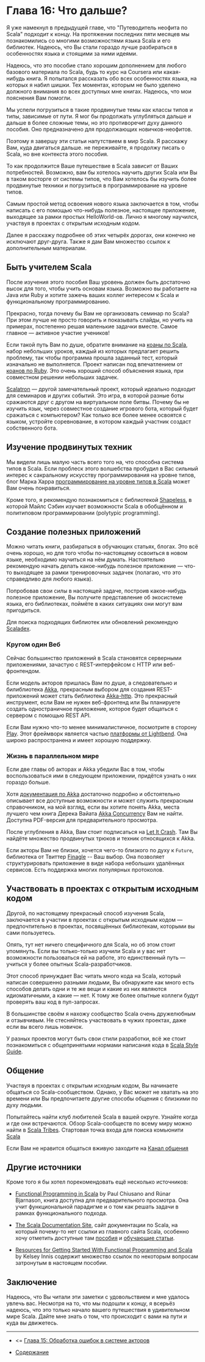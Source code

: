 Глава 16: Что дальше?
============================================================

Я уже намекнул в предыдущей главе, что "Путеводитель неофита по Scala" подходит к концу.
На протяжении последних пяти месяцев мы познакомились со многими возможностями языка Scala
и его библиотек. Надеюсь, что Вы стали гораздо лучше разбираться в особенностях языка
и стоящими за ними идеями. 

Надеюсь, что это пособие стало хорошим дополнением для любого базового материала по Scala,
будь то курс на Coursera или какая-нибудь книга. Я попытался рассказать обо всех особенностях
языка, на которых я набил шишки. Тех моментах, которым не было уделено должного внимания во
всех доступных мне книгах. Надеюсь, что мои пояснения Вам помогли.

Мы успели погрузиться в такие продвинутые темы как классы типов и типы, зависимые от пути. 
Я мог бы продолжать углубляться дальше и дальше в более сложные темы, но это противоречит
духу данного пособия. Оно предназначено для продолжающих новичков-неофитов.

Поэтому я завершу эти статьи напутствием в мир Scala. Я расскажу Вам, куда двигаться дальше. 
не переживайте, я продолжу писать о Scala, но вне контекста этого пособия.

То как продолжится Ваше путешествие в Scala зависит от Ваших потребностей.
Возможно, вам бы хотелось научить других Scala или Вы в таком восторге от системы типов,
что Вам хотелось бы изучить более продвинутые техники и погрузиться в программирование 
на уровне типов.

Самым простой метод освоения нового языка заключается в том, чтобы написать с его помощью что-нибудь
полезное, настоящее приложение, выходящее за рамки простых HelloWorld-ов. Лично я многому научился,
участвуя в проектах с открытым исходным кодом.

Далее я расскажу подробнее об этих четырёх дорогах, они конечно не исключают друг-друга.
Также я дам Вам множество ссылок к дополнительным материалам.


Быть учителем Scala
------------------------------------------------------

После изучения этого пособия Ваш уровень должен быть достаточно высок для того, чтобы 
учить основам языка. Возможно вы работаете на Java или Ruby и хотите зажечь ваших
коллег интересом к Scala и функциональному программированию.

Прекрасно, тогда почему бы Вам не организовать семинар по Scala? При этом лучше не 
просто говорить и показывать слайды, но учить на примерах, постепенно решая маленькие
задачки вместе. Самое главное &mdash; активное участие учеников!

Если такой путь Вам по душе, обратите внимание на [коаны по Scala](http://www.scalakoans.org/), 
набор небольших уроков, каждый из которых предлагает решить проблему, так чтобы программа
прошла заданный тест, который изначально не выполняется. Проект написан под впечатлением от [коанов по  Ruby](http://rubykoans.com/).
Это очень хороший способ объяснения языка, при совместном решении небольших задачек.

[Scalatron](http://scalatron.github.io/) &mdash; другой замечательный проект, который идеально подходит для семинаров и других событий.
Это игра, в которой разные боты сражаются друг с другом на виртуальном поле битвы. Почему бы не изучить
язык, через совместное создание игрового бота, который будет сражаться с компьютером? 
Как только все более менее освоятся с языком, устройте соревнование, в котором
каждый участник создаст собственного бота. 

Изучение продвинутых техник
-------------------------------------------------------

Мы видели лишь малую часть всего того на, что способна система типов в Scala. 
Если проблеск этого волшебства пробудил в Вас  сильный интерес к сакральному
искусству программирования на уровне типов, блог Марка Харра [программирование на 
уровне типов в Scala](http://apocalisp.wordpress.com/2010/06/08/type-level-programming-in-scala/) 
может Вам очень понравиться.

Кроме того, я рекомендую познакомиться с библиотекой [Shapeless](https://github.com/milessabin/shapeless),
в которой Майлс Сэбин изучает возможности Scala в обобщённом и политиповом программировании (polytypic programming).

Создание полезных приложений
-------------------------------------------------------

Можно читать книги, разбираться в обучающих статьях, блогах. Это всё очень хорошо, но для
того чтобы по-настоящему освоиться в новом языке, необходимо научиться на нём думать.
Настоятельно рекомендую начать делать какое-нибудь полезное приложение &mdash; что-то
выходящее за рамки тренировочных задачек (полагаю, что это справедливо для любого языка).

Попробовав свои силы в настоящей задаче, построив какое-нибудь полезное приложение, Вы 
получите представление об экосистеме языка, его библиотеках, поймёте в каких ситуациях они
могут вам пригодиться.

Для поиска подходящих библиотек или обновлений рекомендую [Scaladex](https://index.scala-lang.org/).

### Кругом один Веб

Сейчас большинство приложений в Scala становятся серверными приложениями, зачастую с REST-интерфейсом
с HTTP или веб-фронтендом.

Если модель акторов пришлась Вам по душе, а следовательно и билиблиотека [Akka](https://akka.io/), прекрасным
выбором для создания REST-приложений может стать библиотека [Akka-http](https://akka.io/akka-http/). Это прекрасный инструмент,
если Вам не нужен веб-фронтенд или Вы планируете создать одностраничное приложение, которое будет общаться
с сервером с помощью REST API. 

Если Вам нужно что-то менее минималистичное, посмотрите в сторону [Play](http://www.playframework.com/).
Этот фреймворк является частью [платформы от Lightbend](https://www.lightbend.com/play-framework). Она широко распространена
и имеет хорошую поддержку.

### Жизнь в параллельном мире

Если две главы об акторах и Akka убедили Вас в том, чтобы воспользоваться ими в следующем 
приложении, придётся узнать о них гораздо больше.

Хотя [документация по Akka](https://akka.io/docs/) достаточно подробно и обстоятельно описывает все 
доступные возможности и может служить прекрасным справочником, на мой взгляд, если вы хотите
понять Akka, места лучшего чем книга Дерека Вайата  [Akka Concurrency](https://www.artima.com/shop/akka_concurrency) Вам
не найти. Доступна PDF-версия для предварительного просмотра. 

После углубления в Akka, Вам стоит подписаться на [Let It Crash](http://letitcrash.com/). 
Там Вы найдёте множество продвинутых трюков и техник относящихся к Akka.

Если акторы Вам не близки, хочется чего-то близкого по духу к `Future`, библиотека от Твиттер [Finagle](http://twitter.github.io/finagle/)
-- Ваш выбор. Она позволяет структурировать приложение в виде набора небольших удалённых сервисов.
Есть поддержка многих популярных протоколов.

Участвовать в проектах с открытым исходным кодом
-----------------------------------------------------

Другой, по настоящему прекрасный способ изучения Scala, заключается в участии в проектах с открытым исходным кодом &mdash;
предпочтительно в проектах, посвящённых библиотекам, которыми вы сами пользуетесь. 

Опять, тут нет ничего специфичного для Scala, но об этом стоит упомянуть. Если вы только-только
изучили Scala и у вас нет возможности пользоваться ей на работе, это единственный путь &mdash; учиться
у более опытных Scala-разработчиков. 

Этот способ принуждает Вас читать много кода на Scala, который написан совершенно разными людьми, Вы обнаружите
как много есть способов делать одни и те же вещи и какие из них являются идиоматичными, а какие &mdash; нет.
К тому же более опытные коллеги будут проверять ваш код в пул-запросах. 

В большинстве своём я нахожу сообщество Scala очень дружелюбным и отзывчивым. Не стесняйтесь 
участвовать в чужих проектах, даже если вы всего лишь новичок. 

У разных проектов могут быть свои стили разработки, всё же стоит познакомиться с общепринятыми нормами
написания кода в [Scala Style Guide](http://docs.scala-lang.org/style/).

Общение
-----------------------------------------------------

Участвуя в проектах с открытым исходным кодом, Вы начинаете общаться со Scala-сообществом. 
Однако, у Вас может не хватать на это времени или Вы предпочитаете другие способы общения
с близкими по духу людьми. 

Попытайтесь найти клуб любителей Scala в вашей округе. Узнайте когда и где они встречаются. 
Обзор Scala-сообществ по всему миру можно найти в [Scala Tribes](http://www.scala-tribes.org/).
Стартовая точка входа для поиска комьюнити [Scala](https://scala-lang.org/community/)

Если Вам не нравится общаться вживую заходите на [Канал общения](https://users.scala-lang.org/)


Другие источники
-------------------------------------------------------

Кроме того я бы хотел порекомендовать ещё несколько источников:

* [Functional Programming in Scala](https://www.manning.com/books/functional-programming-in-scala) by Paul Chiusano and Rúnar Bjarnason, книга доступна
  для предварительного просмотра. Она учит функциональной парадигме и о том как решать задачи в рамках функционального подхода.

* [The Scala Documentation Site](https://docs.scala-lang.org/), сайт документации по Scala, на который почему-то нет ссылки из 
  главного сайта Scala, особенно хочу отметить доступные там [пособия](https://docs.scala-lang.org/overviews/) и 
  [обучающие статьи](http://docs.scala-lang.org/tutorials/).
    
* [Resources for Getting Started With Functional Programming and Scala](http://nerd.kelseyinnis.com/blog/2013/01/07/resources-for-getting-started-with-functional-programming-and-scala/) by Kelsey Innis содержит множество ссылок по некоторым вопросам затронутым в настоящем пособии.

Заключение
------------------------------------------------------

Надеюсь, что Вы читали эти заметки с удовольствием и мне удалось увлечь вас. Несмотря на то, что мы подошли к концу,
я всерьёз надеюсь, что это только начало вашего путешествия в удивительном мире Scala. Дайте мне знать о том,
что происходит с вами на пути и куда вы движетесь.


----------------------------------------------------

* <= [Глава 15: Обработка ошибок в системе акторов](https://github.com/anton-k/ru-neophyte-guide-to-scala/blob/master/src/p15-actors-failure.md)

* [Содержание](https://github.com/anton-k/ru-neophyte-guide-to-scala#%D0%9F%D1%83%D1%82%D0%B5%D0%B2%D0%BE%D0%B4%D0%B8%D1%82%D0%B5%D0%BB%D1%8C-%D0%BD%D0%B5%D0%BE%D1%84%D0%B8%D1%82%D0%B0-%D0%BF%D0%BE-scala)
